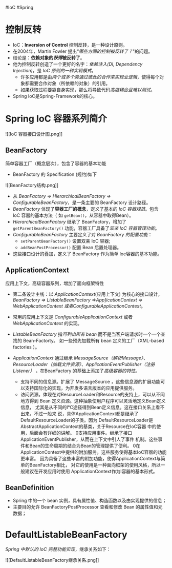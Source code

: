 #IoC #Spring
# 控制反转
- IoC：**Inversion of Control** 控制反转，是一种设计原则。
- 在2004年，Martin Fowler 提出“*哪些方面的控制被反转了？*"的问题。
- 结论是：**依赖对象的*获得*被反转了**。
- 他为控制反转创造了一个更好的名字：*依赖注入(DI, Dependency Injection)*，是 *IoC 原则的一种实现模式*。
	- 许多应用都是由*两个或多个类通过彼此的合作来实现业逻辑*，使得每个对象都需要合作对象（所依赖的对象）的引用。
	- 如果获取过程要靠自身实现，那么将导致代码*高度耦合且难以测试*。
- Spring IoC是Spring-Framework的核心。

# Spring IoC 容器系列简介

![[IoC 容器接口设计图.png]]

## BeanFactory
简单容器工厂（概念层次），包含了容器的基本功能
- BeanFactory 的 Specification (规约)如下

![[BeanFactory结构.png]]
- 从 *BeanFactory => HierarchicalBeanFactory => ConfigurableBeanFactory*，是一条主要的 BeanFactory 设计路径。
- *BeanFactory* 体现了**容器工厂的概念**，定义了基本的 *IoC 容器规范*。包含 loC 容器的基本方法（ 如 `getBean()`，从容器中取得Bean）。
- *HierarchicalBeanFactory* 继承了 BeanFactory，增加了 `getParentBeanFactory()` 功能，容器工厂具备了*双亲 IoC 容器管理功能*。
- *ConfigurableBeanFactory* 主要定义了对 *BeanFactory 的配置功能*：
	- `setParentBeanFactory()` 设置双亲 IoC 容器;
	- `addBeanPostProcessor()` 配置 Bean 后置处理器。
- 这些接口设计的叠加，定义了 BeanFactory 作为简单 loc容器的基本功能。

## ApplicationContext
应用上下文，高级容器系列，增加了面向框架特性

- 第二条设计主线：以 *ApplicationContext*(应用上下文) 为核心的接口设计，*BeanFactory => ListableBeanFactory =>App]icationContext => WebApplicationContext 或者ConfigurableApplicationContext*。
- 常用的应用上下文是 *ConfigurableApplicationContext* 或者 *WebApplicationContext* 的实现。
- *ListableBeanFactory* 指*可列出所有 bean* 而不是当客户端请求时一个一个查找的 Bean-Factorty。 如一些预先加载所有 bean  定义的工厂（XML-based factories ）。
- *ApplicationContext* 通过继承 *MessageSource（解析Message）*、*ResourceLoader（加载文件资源）*、*ApplicationEventPublisher（注册 Listener）* ，在BeanFactory 的基础上添加了*高级容器的特性*。

	- 支持不同的信息源。扩展了 MessageSource ，这些信息源的扩展功能可以支持国际化的实现，为开发多语言版本的应用提供服务。
	- 访问资源。体现在对ResourceLoader和Resource的支持上，可以从不同地方得到 Bean 定义资源。这种抽象使用户程序可以灵活地定义Bean定义信息，
尤其是从不同的I℃途径得到Bean定义信息。这在接口关系上看不出来，不过一般来
说，具体AppIicationContext都是继承了DefaultResourceLoader的子类。因为
DefaultResourceLoader是AbstractApplicationContext的基类，关于Resource在IoC容器
中的使用，后面会有详细的讲解。
0支持应用事件。继承了接口ApplicationEventPublisher，从而在上下文中引人了事件
机制。这些事件和Bean的生命周期的结合为Bean的管理提供了便利。
0在ApplicationContext中提供的附加服务。这些服务使得基本IoC容器的功能更丰富。
因为具备了这些丰富的附加功能，使得ApplicationContext与简单的BeanFactory相比，
对它的使用是一种面向框架的使用风格，所以一般建议在开发应用时使用
ApplicationContext作为I容器的基本形式。

## BeanDefinition
 - Spring 中的一个 bean 实例，具有属性值、构造函数以及由实现提供的信息；
 - 主要目的允许 BeanFactoryPostProcessor 查看和修改 Bean 的属性值和元数据；

# DefaultListableBeanFactory
*Spring 中默认的 IoC 完整功能实现*，继承关系如下：

![[DefaultListableBeanFactory继承关系.png]]